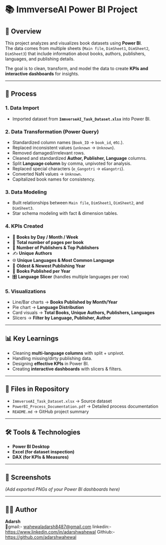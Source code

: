 # 📚 ImmverseAI Power BI Project

## 📌 Overview
This project analyzes and visualizes book datasets using **Power BI**.  
The data comes from multiple sheets (`Main file`, `DimSheet1`, `DimSheet2`, `DimSheet3`) that include information about books, authors, publishers, languages, and publishing details.  

The goal is to clean, transform, and model the data to create **KPIs and interactive dashboards** for insights.

---

## 🚀 Process

### 1. Data Import
- Imported dataset from **`ImmverseAI_Task_Dataset.xlsx`** into Power BI.

### 2. Data Transformation (Power Query)
- Standardized column names (`Book_ID` → `book_id`, etc.).
- Replaced inconsistent values (`unknown` → `Unknown`).
- Removed damaged/irrelevant rows.
- Cleaned and standardized **Author, Publisher, Language** columns.
- Split **Language column** by comma, unpivoted for analysis.
- Replaced special characters (`e_Gangotri` → `eGangotri`).
- Converted NaN values → `Unknown`.
- Capitalized book names for consistency.

### 3. Data Modeling
- Built relationships between `Main file`, `DimSheet1`, `DimSheet2`, and `DimSheet3`.
- Star schema modeling with fact & dimension tables.

### 4. KPIs Created
- 📅 **Books by Day / Month / Week**
- 📖 **Total number of pages per book**
- 🏢 **Number of Publishers & Top Publishers**
- ✍️ **Unique Authors**
- 🌐 **Unique Languages & Most Common Language**
- 📆 **Oldest & Newest Publishing Year**
- 🔢 **Books Published per Year**
- 🎛️ **Language Slicer** (handles multiple languages per row)

### 5. Visualizations
- Line/Bar charts → **Books Published by Month/Year**
- Pie chart → **Language Distribution**
- Card visuals → **Total Books, Unique Authors, Publishers, Languages**
- Slicers → **Filter by Language, Publisher, Author**

---

## 📊 Key Learnings
- Cleaning **multi-language columns** with split + unpivot.
- Handling missing/dirty publishing data.
- Designing **effective KPIs** in Power BI.
- Creating **interactive dashboards** with slicers & filters.

---

## 📂 Files in Repository
- `ImmverseAI_Task_Dataset.xlsx` → Source dataset  
- `PowerBI_Process_Documentation.pdf` → Detailed process documentation  
- `README.md` → GitHub project summary  

---

## 🛠️ Tools & Technologies
- **Power BI Desktop**
- **Excel (for dataset inspection)**
- **DAX (for KPIs & Measures)**

---

## 📸 Screenshots
*(Add exported PNGs of your Power BI dashboards here)*

---

## 👨‍💻 Author
**Adarsh**  
📧gmail:- wahewaladarsh8487@gmail.com
linkedin:- https://www.linkedin.com/in/adarshwahewal
Githiub:-   https://github.com/adarshwahewal
